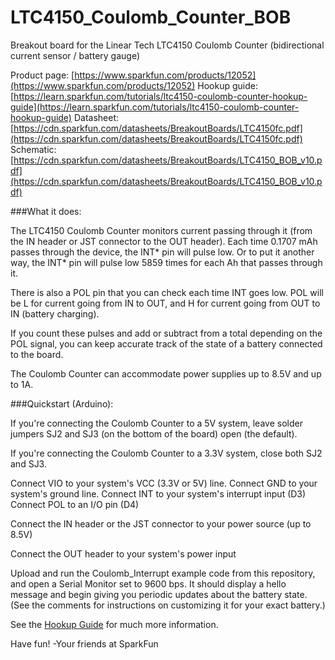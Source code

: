 LTC4150_Coulomb_Counter_BOB
===========================

Breakout board for the Linear Tech LTC4150 Coulomb Counter (bidirectional current sensor / battery gauge)

Product page: [https://www.sparkfun.com/products/12052](https://www.sparkfun.com/products/12052)
Hookup guide: [https://learn.sparkfun.com/tutorials/ltc4150-coulomb-counter-hookup-guide](https://learn.sparkfun.com/tutorials/ltc4150-coulomb-counter-hookup-guide)
Datasheet: [https://cdn.sparkfun.com/datasheets/BreakoutBoards/LTC4150fc.pdf](https://cdn.sparkfun.com/datasheets/BreakoutBoards/LTC4150fc.pdf)
Schematic: [https://cdn.sparkfun.com/datasheets/BreakoutBoards/LTC4150_BOB_v10.pdf](https://cdn.sparkfun.com/datasheets/BreakoutBoards/LTC4150_BOB_v10.pdf)

###What it does:

The LTC4150 Coulomb Counter monitors current passing through it (from the IN header or JST connector to the OUT header). Each time 0.1707 mAh passes through the device, the INT* pin will pulse low. Or to put it another way, the INT* pin will pulse low 5859 times for each Ah that passes through it.

There is also a POL pin that you can check each time INT goes low. POL will be L for current going from IN to OUT, and H for current going from OUT to IN (battery charging).

If you count these pulses and add or subtract from a total depending on the POL signal, you can keep accurate track of the state of a battery connected to the board.

The Coulomb Counter can accommodate power supplies up to 8.5V and up to 1A.

###Quickstart (Arduino):

If you're connecting the Coulomb Counter to a 5V system, leave solder jumpers SJ2 and SJ3 (on the bottom of the board) open (the default).

If you're connecting the Coulomb Counter to a 3.3V system, close both SJ2 and SJ3.

Connect VIO to your system's VCC (3.3V or 5V) line.
Connect GND to your system's ground line.
Connect INT to your system's interrupt input (D3)
Connect POL to an I/O pin (D4)

Connect the IN header or the JST connector to your power source (up to 8.5V)

Connect the OUT header to your system's power input

Upload and run the Coulomb_Interrupt example code from this repository, and open a Serial Monitor set to 9600 bps. It should display a hello message and begin giving you periodic updates about the battery state. (See the comments for instructions on customizing it for your exact battery.)

See the [Hookup Guide](https://learn.sparkfun.com/tutorials/ltc4150-coulomb-counter-hookup-guide) for much more information.

Have fun! -Your friends at SparkFun
